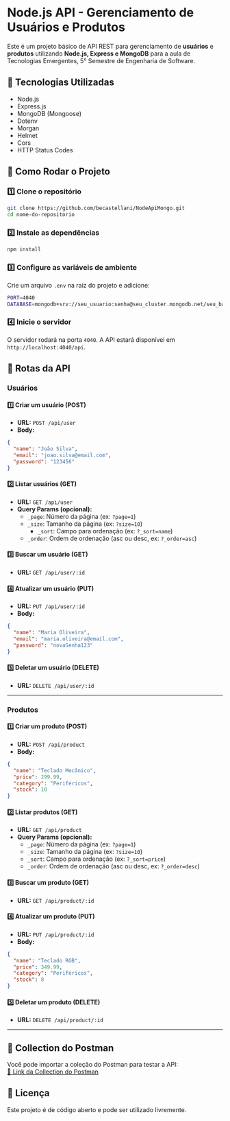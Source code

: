 # Node.js API - Gerenciamento de Usuários e Produtos

Este é um projeto básico de API REST para gerenciamento de **usuários** e **produtos** utilizando **Node.js, Express e MongoDB** para a aula de Tecnologias Emergentes, 5° Semestre de Engenharia de Software.

## 🚀 Tecnologias Utilizadas
- Node.js
- Express.js
- MongoDB (Mongoose)
- Dotenv
- Morgan
- Helmet
- Cors
- HTTP Status Codes

## 📌 Como Rodar o Projeto

### 1️⃣ Clone o repositório
```sh
git clone https://github.com/becastellani/NodeApiMongo.git
cd nome-do-repositorio
```

### 2️⃣ Instale as dependências
```sh
npm install
```

### 3️⃣ Configure as variáveis de ambiente
Crie um arquivo `.env` na raiz do projeto e adicione:
```sh
PORT=4040
DATABASE=mongodb+srv://seu_usuario:senha@seu_cluster.mongodb.net/seu_banco
```

### 4️⃣ Inicie o servidor
O servidor rodará na porta `4040`. A API estará disponível em `http://localhost:4040/api`.

## 📌 Rotas da API

### **Usuários**

#### 1️⃣ Criar um usuário (POST)
- **URL:** `POST /api/user`
- **Body:**
```json
{
  "name": "João Silva",
  "email": "joao.silva@email.com",
  "password": "123456"
}
```

#### 2️⃣ Listar usuários (GET)
- **URL:** `GET /api/user`
- **Query Params (opcional):**  
  - `_page`: Número da página (ex: `?page=1`)
  - `_size`: Tamanho da página (ex: `?size=10`)
    - `_sort`: Campo para ordenação (ex: `?_sort=name`)
  - `_order`: Ordem de ordenação (asc ou desc, ex: `?_order=asc`)

#### 3️⃣ Buscar um usuário (GET)
- **URL:** `GET /api/user/:id`

#### 4️⃣ Atualizar um usuário (PUT)
- **URL:** `PUT /api/user/:id`
- **Body:**
```json
{
  "name": "Maria Oliveira",
  "email": "maria.oliveira@email.com",
  "password": "novaSenha123"
}
```

#### 5️⃣ Deletar um usuário (DELETE)
- **URL:** `DELETE /api/user/:id`

---

### **Produtos**

#### 1️⃣ Criar um produto (POST)
- **URL:** `POST /api/product`
- **Body:**
```json
{
  "name": "Teclado Mecânico",
  "price": 299.99,
  "category": "Periféricos",
  "stock": 10
}
```

#### 2️⃣ Listar produtos (GET)
- **URL:** `GET /api/product`
- **Query Params (opcional):**  
  - `_page`: Número da página (ex: `?page=1`)
  - `_size`: Tamanho da página (ex: `?size=10`)
  - `_sort`: Campo para ordenação (ex: `?_sort=price`)
  - `_order`: Ordem de ordenação (asc ou desc, ex: `?_order=desc`)

#### 3️⃣ Buscar um produto (GET)
- **URL:** `GET /api/product/:id`

#### 4️⃣ Atualizar um produto (PUT)
- **URL:** `PUT /api/product/:id`
- **Body:**
```json
{
  "name": "Teclado RGB",
  "price": 349.99,
  "category": "Periféricos",
  "stock": 8
}
```

#### 5️⃣ Deletar um produto (DELETE)
- **URL:** `DELETE /api/product/:id`

---

## 📌 Collection do Postman
Você pode importar a coleção do Postman para testar a API:  
[🔗 Link da Collection do Postman](https://documenter.getpostman.com/view/28679390/2sAYdoG8Aw)

## 📌 Licença
Este projeto é de código aberto e pode ser utilizado livremente.
